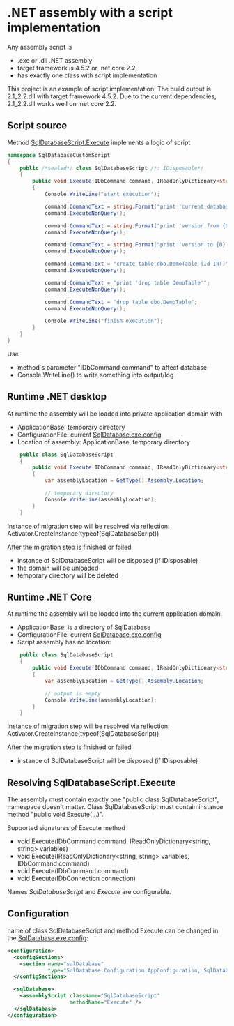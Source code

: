 ﻿.NET assembly with a script implementation
==========================================

Any assembly script is
- .exe or .dll .NET assembly
- target framework is 4.5.2 or .net core 2.2
- has exactly one class with script implementation

This project is an example of script implementation.
The build output is 2.1_2.2.dll with target framework 4.5.2.
Due to the current dependencies, 2.1_2.2.dll works well on .net core 2.2.

## Script source
Method [SqlDatabaseScript.Execute](SqlDatabaseScript.cs) implements a logic of script
```C#
namespace SqlDatabaseCustomScript
{
    public /*sealed*/ class SqlDatabaseScript /*: IDisposable*/
    {
        public void Execute(IDbCommand command, IReadOnlyDictionary<string, string> variables)
        {
            Console.WriteLine("start execution");

            command.CommandText = string.Format("print 'current database name is {0}'", variables["DatabaseName"]);
            command.ExecuteNonQuery();

            command.CommandText = string.Format("print 'version from {0}'", variables["CurrentVersion"]);
            command.ExecuteNonQuery();

            command.CommandText = string.Format("print 'version to {0}'", variables["TargetVersion"]);
            command.ExecuteNonQuery();

            command.CommandText = "create table dbo.DemoTable (Id INT)";
            command.ExecuteNonQuery();

            command.CommandText = "print 'drop table DemoTable'";
            command.ExecuteNonQuery();

            command.CommandText = "drop table dbo.DemoTable";
            command.ExecuteNonQuery();

            Console.WriteLine("finish execution");
        }
    }
}
```

Use
* method`s parameter "IDbCommand command" to affect database
* Console.WriteLine() to write something into output/log

## Runtime .NET desktop
At runtime the assembly will be loaded into private application domain with
* ApplicationBase: temporary directory
* ConfigurationFile: current [SqlDatabase.exe.config](../ConfigurationFile)
* Location of assembly: ApplicationBase, temporary directory
```C#
    public class SqlDatabaseScript
    {
        public void Execute(IDbCommand command, IReadOnlyDictionary<string, string> variables)
        {
            var assemblyLocation = GetType().Assembly.Location;

            // temporary directory
            Console.WriteLine(assemblyLocation);
        }
    }
```
Instance of migration step will be resolved via reflection: Activator.CreateInstance(typeof(SqlDatabaseScript))

After the migration step is finished or failed
- instance of SqlDatabaseScript will be disposed (if IDisposable)
- the domain will be unloaded
- temporary directory will be deleted

## Runtime .NET Core
At runtime the assembly will be loaded into the current application domain.
* ApplicationBase: is a directory of SqlDatabase
* ConfigurationFile: current [SqlDatabase.exe.config](../ConfigurationFile)
* Script assembly has no location:
```C#
    public class SqlDatabaseScript
    {
        public void Execute(IDbCommand command, IReadOnlyDictionary<string, string> variables)
        {
            var assemblyLocation = GetType().Assembly.Location;

            // output is empty
            Console.WriteLine(assemblyLocation);
        }
    }
```
Instance of migration step will be resolved via reflection: Activator.CreateInstance(typeof(SqlDatabaseScript))

After the migration step is finished or failed
- instance of SqlDatabaseScript will be disposed (if IDisposable)

## Resolving SqlDatabaseScript.Execute
The assembly must contain exactly one "public class SqlDatabaseScript", namespace doesn't matter.
Class SqlDatabaseScript must contain instance method "public void Execute(...)".

Supported signatures of Execute method
* void Execute(IDbCommand command, IReadOnlyDictionary<string, string> variables)
* void Execute(IReadOnlyDictionary<string, string> variables, IDbCommand command)
* void Execute(IDbCommand command)
* void Execute(IDbConnection connection)

Names *SqlDatabaseScript* and *Execute* are configurable.

## Configuration
name of class SqlDatabaseScript and method Execute can be changed in the [SqlDatabase.exe.config](../ConfigurationFile):
```xml
<configuration>
  <configSections>
    <section name="sqlDatabase"
             type="SqlDatabase.Configuration.AppConfiguration, SqlDatabase"/>
  </configSections>

  <sqlDatabase>
    <assemblyScript className="SqlDatabaseScript"
                    methodName="Execute" />
  </sqlDatabase>
</configuration>
```